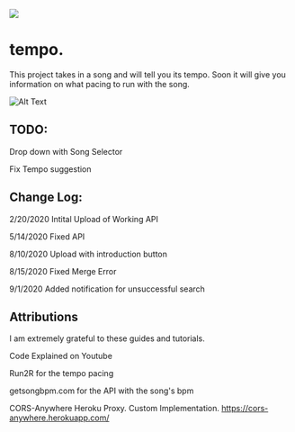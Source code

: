 ![](favicon.ico)
# tempo.
This project takes in a song and will tell you its tempo. Soon it will give you information on what pacing to run with the song. 


![Alt Text](https://media.giphy.com/media/fXhatr9XU7rPPr3QGu/giphy.gif)

## TODO: 
Drop down with Song Selector 

Fix Tempo suggestion 

## Change Log: 

2/20/2020  Intital Upload of Working API

5/14/2020  Fixed API

8/10/2020  Upload with introduction button

8/15/2020  Fixed Merge Error

9/1/2020   Added notification for unsuccessful search

## Attributions 
I am extremely grateful to these guides and tutorials. 

Code Explained on Youtube 

Run2R for the tempo pacing

getsongbpm.com for the API with the song's bpm 

CORS-Anywhere Heroku Proxy. Custom Implementation. 
https://cors-anywhere.herokuapp.com/ 


